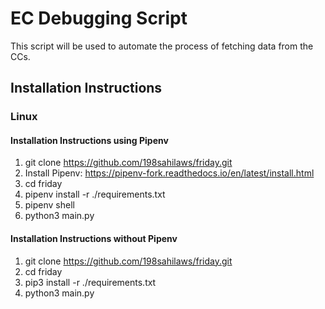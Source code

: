 # EC Debugging Script

This script will be used to automate the process of fetching data from the CCs.

## Installation Instructions

### Linux

#### Installation Instructions using Pipenv

1) git clone https://github.com/198sahilaws/friday.git
2) Install Pipenv: https://pipenv-fork.readthedocs.io/en/latest/install.html
3) cd friday
4) pipenv install -r ./requirements.txt
5) pipenv shell
6) python3 main.py

#### Installation Instructions without Pipenv

1) git clone https://github.com/198sahilaws/friday.git
2) cd friday
3) pip3 install -r ./requirements.txt
4) python3 main.py
